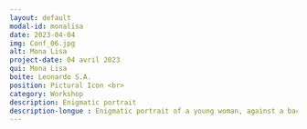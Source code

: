 ```yaml
---
layout: default
modal-id: monalisa
date: 2023-04-04
img: Conf_06.jpg
alt: Mona Lisa
project-date: 04 avril 2023
qui: Mona Lisa
boite: Leonardo S.A.
position: Pictural Icon <br>
category: Workshop
description: Enigmatic portrait 
description-longue : Enigmatic portrait of a young woman, against a backdrop of a mountainous landscape with distant and misty horizons. 
---
```

